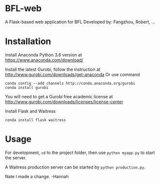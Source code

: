 # BFL-web
A Flask-based web application for BFL
Developed by: Fangzhou, Robert, ... 

# Installation

Install Anaconda Python 3.6 version at https://www.anaconda.com/download/

Install the latest Gurobi, follow the instruction at http://www.gurobi.com/downloads/get-anaconda
Or use command

```
conda config --add channels http://conda.anaconda.org/gurobi
conda install gurobi
```
You will need to get a Gurobi free academic license at http://www.gurobi.com/downloads/licenses/license-center

Install Flask and Waitress
```
conda install flask waitress
```

# Usage

For development, `cd` to the project folder, then use `python myapp.py` to start the server.

A Waitress production server can be started by `python production.py`.


Nate
I made a change. -Hannah


